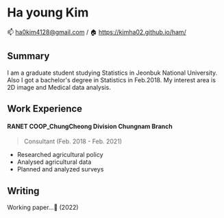 # Ha young Kim

:mailbox: ha0kim4128@gmail.com / :house: https://kimha02.github.io/ham/


## Summary
I am a graduate student studying Statistics in Jeonbuk National University. Also I got a bachelor's degree in Statistics in Feb.2018. My interest area is 2D image and Medical data analysis. 


## Work Experience
#### RANET COOP_ChungCheong Division Chungnam Branch
> Consultant (Feb. 2018 - Feb. 2021)
- Researched agricultural policy
- Analysed agricultural data 
- Planned and analyzed surveys

## Writing
Working paper...:wrench: (2022)

##

